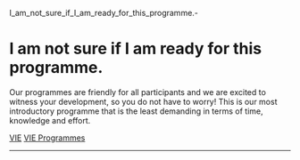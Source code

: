 I_am_not_sure_if_I_am_ready_for_this_programme._-_



I am not sure if I am ready for this programme.
===============================================

Our programmes are friendly for all participants and we are excited to witness your development, so you do not have to worry! This is our most introductory programme that is the least demanding in terms of time, knowledge and effort.

[VIE](https://www.sutd.edu.sg/tag/vie/) [VIE Programmes](https://www.sutd.edu.sg/tag/vie-programmes/)

---

